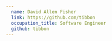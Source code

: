 ```yaml
---
  name: David Allen Fisher
  link: https://github.com/tibbon
  occupation_title: Software Engineer
  github: tibbon
---
```

